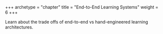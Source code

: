 +++
archetype = "chapter"
title = "End-to-End Learning Systems"
weight = 6
+++

Learn about the trade offs of end-to-end vs hand-engineered learning architectures.
 